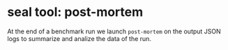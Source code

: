 
# seal tool: post-mortem

At the end of a benchmark run we launch `post-mortem` on the output JSON logs to summarize and analize the data of the run.

